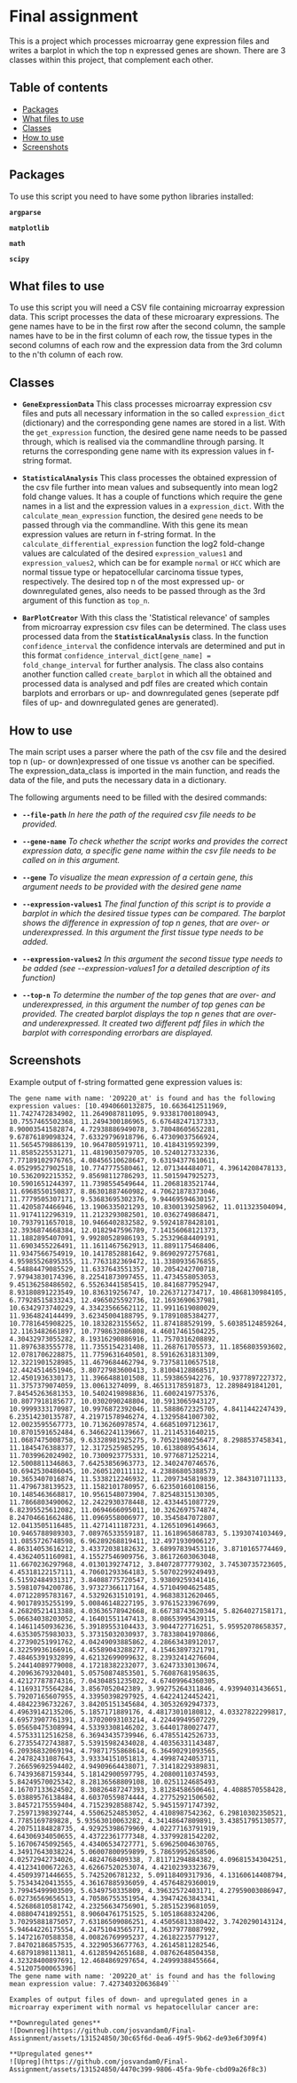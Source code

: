 # Final assignment
This is a project which processes microarray gene expression files and writes a barplot in which the top n expressed genes are shown.
There are 3 classes within this project, that complement each other. 

## Table of contents
- [Packages](#packages)
- [What files to use](#what-files-to-use)
- [Classes](#classes)
- [How to use](#how-to-use)
- [Screenshots](#screenshots)

## Packages
 To use this script you need to have some python libraries installed:

 **```argparse```**
 
 **```matplotlib```**
 
 **```math```**
 
 **```scipy```** 

## What files to use
To use this script you will need a CSV file containing microarray expression data. This script processes the data of these microarary expressions. The gene names have to be in the first row after the second column, the sample names have to be in the first column of each row, the tissue types in the  second columns of each row and the expression data from the 3rd column to the n'th column of each row. 

## Classes
- **```GeneExpressionData```** This class processes microarray expression csv files and puts all necessary information in the so called ```expression_dict``` (dictionary) and the corresponding gene names are stored in a list. With the ```get_expression``` function, the desired gene name needs to be passed through, which is realised via the commandline through parsing. It returns the corresponding gene name with its expression values in f-string format.
 
-  **```StatisticalAnalysis```** This class processes the obtained expression of the csv file further into mean values and subsequently into mean log2 fold change values. It has a couple of functions which require the gene names in a list and the expression values in a ```expression_dict```. With the ```calculate_mean_expression``` function, the desired ```gene``` needs to be passed through via the commandline. With this gene its mean expression values are return in f-string format. In the ```calculate_differential_expression``` function the log2 fold-change values are calculated of the desired ```expression_values1``` and ```expression_values2```, which can be for example ```normal``` or ```HCC``` which are normal tissue type or hepatocellular carcinoma tissue types, respectively. The desired top n of the most expressed up- or downregulated genes, also needs to be passed through as the 3rd argument of this function as ```top_n```.
  
-  **```BarPlotCreator```** With this class the 'Statistical relevance' of samples from microarray expression csv files can be determined. The class uses processed data from the **```StatisticalAnalysis```** class. In the function ```confidence_interval``` the confidence intervals are determined and put in this format ```confidence_interval_dict[gene_name] = fold_change_interval``` for further analysis. The class also contains another function called ```create_barplot``` in which all the obtained and processed data is analysed and pdf files are created which contain barplots and errorbars or up- and downregulated genes (seperate pdf files of up- and downregulated genes are generated).

## How to use
The main script uses a parser where the path of the csv file and the desired top n (up- or down)expressed of one tissue vs another can be specified. The expression_data_class is imported in the main function, and reads the data of the file, and puts the necessary data in a dictionary. 

The following arguments need to be filled with the desired commands:
- **```--file-path```** *In here the path of the required csv file needs to be provided.*

- **```--gene-name```** *To check whether the script works and provides the correct expression data, a specific gene name within the csv file needs to be called on in this argument.*

- **```--gene```** *To visualize the mean expression of a certain gene, this argument needs to be provided with the desired gene name*

- **```--expression-values1```** *The final function of this script is to provide a barplot in which the desired tissue types can be compared. The barplot shows the difference in expression of top n genes, that are over- or underexpressed. In this argument the first tissue type needs to be added.*

- **```--expression-values2```** *In this argument the second tissue type needs to be added (see --expression-values1 for a detailed description of its function)*

- **```--top-n```** *To determine the number of the top genes that are over- and underexpressed, in this argument the number of top genes can be provided. The created barplot displays the top n genes that are over- and underexpressed. It created two different pdf files in which the barplot with corresponding errorbars are displayed.*

## Screenshots
Example output of f-string formatted gene expression values is:
```PS \Final assignment> python main_script.py --file-path Liver_GSE14520_U133A.csv, --gene-name 209220_at, --gene 209220_at, --exp-val1 normal --exp-val2 HCC, --top-n 10
The gene name with name: '209220_at' is found and has the following expression values: [10.4940660132875, 10.6636412511969, 11.7427472834902, 11.2649087811095, 9.93381700180943, 10.7557465502368, 11.2494300186965, 6.67648247137333, 8.90003541582874, 4.72938886949078, 3.78048605652281, 9.67876189098324, 7.63329796918796, 6.47309037566924, 11.5654579886139, 10.9647805919711, 10.4184319592399, 11.8585225531271, 11.4819035079705, 10.5240127332336, 7.77189102976765, 4.08456510628647, 9.63194377610611, 4.05299527902518, 10.7747775580461, 12.071344484071, 4.39614208478133, 10.5362092215352, 9.85698112786293, 11.5015947925273, 10.5901651244397, 11.7398554549644, 11.2068183521744, 11.6968550150837, 8.86301887460982, 4.70621878373046, 11.7779505307171, 9.53683695302376, 9.94469594630157, 11.4205874466946, 13.1906335021293, 10.8300139258962, 11.011323504094, 11.9174112296319, 11.2123293082501, 10.0362749868471, 10.7937911657018, 10.9466402832582, 9.59241878428101, 12.3936874668384, 12.0182947596789, 7.14156068121373, 11.1882895407091, 9.99280528986193, 5.25329684409191, 11.6903455226491, 11.1611467562913, 11.8891175468406, 11.9347566754919, 10.1417852881642, 9.86902972757681, 4.95985526895355, 11.7763182369472, 11.3380935676855, 4.54884479085529, 11.6337643551357, 10.2054242700718, 7.97943830174396, 8.22541873097455, 11.4734558053053, 9.45136258486502, 6.55263441585415, 10.8416877952947, 8.93180891223549, 10.836319256747, 10.2263712734717, 10.4868130984105, 6.77928515833243, 12.4965025592736, 12.1693690637981, 10.6342973740229, 4.33423566562112, 11.9911619080029, 11.9364824144499, 3.62345004188795, 9.17891085384277, 10.7781645908225, 10.1832823155652, 11.874188529199, 5.60385124859264, 12.1163482661897, 10.7798632086808, 4.46017461504225, 4.30432973055282, 8.19316290886916, 11.7570316208892, 11.8976383555778, 11.7355154231408, 11.268761705573, 11.1856803593602, 12.0781706228875, 11.7759631640501, 8.59162631831309, 12.3221901528985, 11.4679684462794, 9.73758110657518, 12.4424514651946, 3.80727983600413, 3.81004128868517, 12.4501936330173, 11.3966488101508, 11.593865942276, 10.9377897227372, 11.3757379074059, 13.00613274099, 8.46513178591873, 12.2898491841201, 7.84545263681353, 10.5402419898836, 11.6002419775376, 10.8077918185677, 10.0302090248804, 10.5913065943127, 10.9999333170987, 10.9976872392046, 11.5888672325705, 4.8411442247439, 6.23514230135787, 4.21971578946274, 4.13295841007302, 12.0023595567773, 10.7136260978574, 4.66851097123617, 10.8701591652484, 6.34662241139667, 11.2114531640215, 11.0687475008758, 9.63328981925275, 9.70521980256477, 8.2988537458341, 11.1845476388377, 12.3172525985295, 10.6138089543614, 11.7039962024902, 10.7300923775331, 10.9776871252214, 12.5008811346863, 7.64253856963773, 12.3402470746576, 10.6942530486045, 10.2605120111112, 4.23886805388573, 10.3653407016874, 11.5338212246932, 11.2097345819839, 12.384310711133, 11.4796738139523, 11.1582101780957, 6.62350160108156, 10.1485463668817, 10.9561548073904, 7.82548315130305, 11.7866803490062, 12.2422930378448, 12.4334451087729, 6.82395525612082, 11.0694666095011, 10.3262697574874, 8.24704661662486, 11.0969558006977, 10.3545847072807, 12.0413505116485, 11.4271411187231, 4.12651096149663, 10.9465788989303, 7.08976533559187, 11.1618965868783, 5.1393074103469, 11.0855726748598, 6.96289268819411, 12.4971930906127, 4.86314053616212, 3.43372038182632, 3.68997839453116, 3.8710165774469, 4.43624051160981, 4.15527546909756, 3.86172603063048, 11.6670236297968, 4.0130139274712, 3.84072877779302, 3.74530735723605, 4.45318122157111, 4.70601293364183, 5.50702299249493, 6.51592484931317, 3.84088775720547, 3.93809259341416, 3.59810794200786, 3.97327366117164, 4.57104904625485, 4.07122895783167, 4.53292631510191, 4.96838312620465, 4.90178935255199, 5.00846148227195, 3.97615233967699, 4.26820521413388, 4.03636578942668, 8.66738743620344, 5.8264027158171, 5.06634038203052, 4.16401551147413, 8.08653995439115, 4.14611450936236, 5.39189553104433, 3.9044727716251, 5.95952078658357, 4.63530575983033, 5.37315032030937, 3.78338041970866, 4.27390251991762, 4.04249093885862, 4.28663438912017, 4.32259936166916, 4.45589043288277, 4.15463897321791, 7.48465391932899, 4.62132699099632, 8.23932414276604, 5.24414089779008, 4.17218382232077, 3.62473330130674, 4.20963679320401, 5.05750874853501, 5.76087681958635, 4.42127787874316, 7.04304851235022, 4.67409964360305, 4.11693175564284, 3.8567052042389, 3.99275264311846, 4.93994031436651, 5.79207165607955, 4.33950398297925, 4.64224124452421, 4.48422396732267, 3.84205151345684, 4.30532692947373, 4.49639142135206, 5.1857171889176, 4.48173010180812, 4.03327822299817, 4.69573907761391, 4.37020093103214, 4.22449949507229, 5.05650475308994, 4.53393308146202, 3.64401780027477, 4.57533112516258, 6.36943435739946, 6.47855142526733, 6.27355472743887, 5.53915982434028, 4.40356331143487, 6.20936832069194, 4.79871755868614, 6.36490291093565, 4.24782431087643, 3.93334151051813, 4.49987424053711, 7.26659692594402, 4.94909664438071, 7.31418229389831, 6.74393687159344, 5.18142900597795, 4.20800110374593, 5.84249570025342, 8.28136568809108, 10.0251124685493, 4.16707133624502, 8.30826487247393, 3.81284586506461, 4.4088570558428, 5.03889576138484, 4.60370559874444, 4.27752921506502, 3.84572175559404, 4.71523928588742, 5.94515971747392, 7.25971398392744, 4.55062524853052, 4.4108987542362, 6.29810302350521, 4.7785169789828, 5.93563010063282, 4.34148647809891, 3.43851795130577, 4.20751184828735, 4.92925398679969, 4.02277163791919, 4.64306934050655, 4.43722361777348, 4.33799281542202, 5.16706745092565, 4.43406534727771, 5.69625004630765, 4.34917643038224, 5.06007800959899, 5.78659952658506, 4.02572942734026, 4.4824768409338, 7.81171294884382, 4.09681534304251, 4.41234100672263, 4.62667520253074, 4.42102393323679, 4.45093971446655, 5.7425206781232, 5.09118409317936, 4.13160614408794, 5.75343420413555, 4.36167885936059, 4.45764829360019, 3.79945499903509, 5.6349750335809, 4.39632572403171, 4.27959003086947, 6.02736569656513, 4.70586755351954, 4.39474263843341, 4.52686810581742, 4.23256634756901, 5.28515239681059, 4.08804741892551, 8.90604761751525, 5.10518688324206, 3.70295881875057, 7.63186509086251, 4.45056813380422, 3.7420290143124, 5.94644226175554, 4.24751043565771, 4.36379778087992, 5.14721670588358, 4.00826769995237, 4.26182235779127, 7.84702186857535, 4.32290536677763, 4.26145811282546, 4.68791898113811, 4.61285942651688, 4.08762648504358, 4.32328400897691, 12.4684869297654, 4.24999388455664, 4.51207500065396]
The gene name with name: '209220_at' is found and has the following mean expression value: 7.427340320636849```

Examples of output files of down- and upregulated genes in a microarray experiment with normal vs hepatocellular cancer are:

**Downregulated genes**
![Downreg](https://github.com/josvandam0/Final-Assignment/assets/131524850/30c65f6d-0ea6-49f5-9b62-de93e6f309f4)

**Upregulated genes**
![Upreg](https://github.com/josvandam0/Final-Assignment/assets/131524850/4470c399-9806-45fa-9bfe-cbd09a26f8c3)
